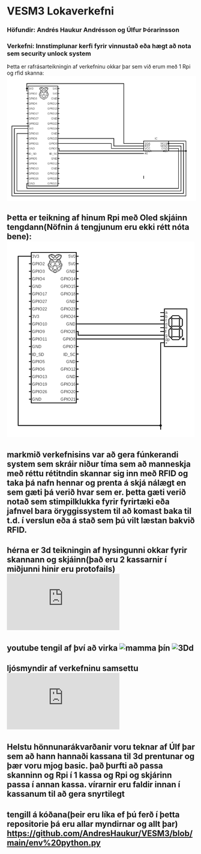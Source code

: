# VESM3 Lokaverkefni 
### Höfundir: Andrés Haukur Andrésson og Úlfur Þórarinsson
### Verkefni: Innstimplunar kerfi fyrir vinnustað eða hægt að nota sem security unlock system

Þetta er rafrásarteikningin af verkefninu okkar þar sem við erum með 1 Rpi og rfid skanna:
![mamma þín](https://github.com/AndresHaukur/VESM3/blob/main/circuit%20(2).png "RFID")

Þetta er teikning af hinum Rpi með Oled skjáinn tengdann(Nöfnin á tengjunum eru ekki rétt nóta bene): 
![mamma þín](https://github.com/AndresHaukur/VESM3/blob/main/circuit%20(3).png "OLED")
<br>
---
markmið verkefnisins var að gera fúnkerandi system sem skráir niður tíma sem að manneskja með réttu rétitndin skannar sig inn með RFID og taka þá nafn hennar og prenta á skjá nálægt en sem gæti þá verið hvar sem er. þetta gæti verið notað sem stimpilklukka fyrir fyrirtæki eða jafnvel bara öryggissystem til að komast baka til t.d. í verslun eða á stað sem þú vilt læstan bakvið RFID. 
---
hérna er 3d teikningin af hysingunni okkar fyrir skannann og skjáinn(það eru 2 kassarnir í miðjunni hinir eru protofails)
![3D](https://github.com/AndresHaukur/VESM3/blob/main/Work_login_system_2.stl "3D")
---
youtube tengil af því að virka
![mamma þín](https://youtu.be/dn5dYKwHWHo "OLED")
![3Dd](https://youtu.be/dn5dYKwHWHo "3Dd")
---
ljósmyndir af verkefninu samsettu
![3D](https://github.com/AndresHaukur/VESM3/blob/main/Work_login_system_2.stl "3D")
---
Helstu hönnunarákvarðanir voru teknar af Úlf þar sem að hann hannaði kassana til 3d prentunar og þær voru mjog basic. það þurfti að passa skanninn og Rpi í 1 kassa og Rpi og skjárinn passa í annan kassa. vírarnir eru faldir innan í kassanum til að gera snyrtilegt
---
tengill á kóðana(þeir eru líka ef þú ferð í þetta repositorie þá eru allar myndirnar og allt þar)
<https://github.com/AndresHaukur/VESM3/blob/main/env%20python.py>
---
